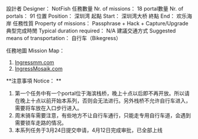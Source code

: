設計者 Designer：                        NotFish
任務數量 Nr. of missions：            18
portal數量 Nr. of portals：             91
位置 Position：                             深圳湾
起點 Start：                                  深圳湾大桥
終點 End：                                    欢乐海岸
任務性質 Property of missions：   Passphrase + Hack + Capture/Upgrade
典型完成時閒 Typical duration required：                    N/A
建議交通方式 Suggested means of transportation：   自行车（Bikegress）

任務地圖 Mission Map：
1.  [Ingressmm.com]( http://goo.gl/iGvFhm)
2.  [IngressMosaik.com](https://ingressmosaik.com/mosaic/10082)


**注意事項 Notice： ** 
1. 第一个任务中有一个portal位于海滨栈桥，晚上十点以后即不再开放。所以请在晚上十点以前开始本系列，否则会无法进行。另外栈桥不允许自行车进入，需要将车放在入口步行进入。
2. 周末骑车需要注意，有些地方不让自行车通行，只能走专用自行车道，会遇到需要锁车走路的情况。
2. 本系列任务于3月24日提交申请，4月12日完成审批，已全部上线